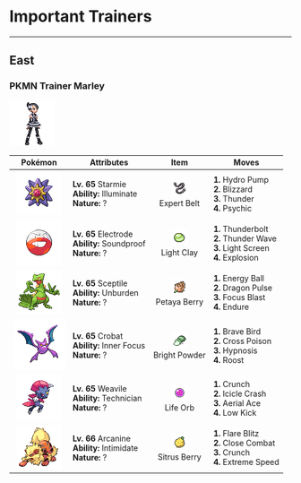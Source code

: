 # Important Trainers


---

## East

### PKMN Trainer Marley

![PKMN Trainer Marley](../../assets/important_trainers/marley.png)

| Pokémon | Attributes | Item | Moves |
|:-------:|------------|:----:|-------|
| ![Starmie](../../assets/sprites/starmie/front.gif) | **Lv. 65** Starmie<br>**Ability:** Illuminate<br>**Nature:** ? | ![Expert Belt](../../assets/items/expert_belt.png "An item to be held by a Pokémon. It is a well-worn belt that slightly boosts the power of supereffective moves.")<br>Expert Belt | **1.** Hydro Pump<br>**2.** Blizzard<br>**3.** Thunder<br>**4.** Psychic |
| ![Electrode](../../assets/sprites/electrode/front.gif) | **Lv. 65** Electrode<br>**Ability:** Soundproof<br>**Nature:** ? | ![Light Clay](../../assets/items/light_clay.png "A Pokémon hold item that extends the duration of barrier moves like Light Screen and Reflect used by the holder.")<br>Light Clay | **1.** Thunderbolt<br>**2.** Thunder Wave<br>**3.** Light Screen<br>**4.** Explosion |
| ![Sceptile](../../assets/sprites/sceptile/front.gif) | **Lv. 65** Sceptile<br>**Ability:** Unburden<br>**Nature:** ? | ![Petaya Berry](../../assets/items/petaya_berry.png "A Poffin ingredient. If held by a Pokémon, it raises its Sp. Atk stat in a pinch.")<br>Petaya Berry | **1.** Energy Ball<br>**2.** Dragon Pulse<br>**3.** Focus Blast<br>**4.** Endure |
| ![Crobat](../../assets/sprites/crobat/front.gif) | **Lv. 65** Crobat<br>**Ability:** Inner Focus<br>**Nature:** ? | ![Bright Powder](../../assets/items/bright_powder.png "An item to be held by a Pokémon. It casts a tricky glare that lowers the opponent’s accuracy.")<br>Bright Powder | **1.** Brave Bird<br>**2.** Cross Poison<br>**3.** Hypnosis<br>**4.** Roost |
| ![Weavile](../../assets/sprites/weavile/front.gif) | **Lv. 65** Weavile<br>**Ability:** Technician<br>**Nature:** ? | ![Life Orb](../../assets/items/life_orb.png "An item to be held by a Pokémon. It boosts the power of moves, but at the cost of some HP on each hit.")<br>Life Orb | **1.** Crunch<br>**2.** Icicle Crash<br>**3.** Aerial Ace<br>**4.** Low Kick |
| ![Arcanine](../../assets/sprites/arcanine/front.gif) | **Lv. 66** Arcanine<br>**Ability:** Intimidate<br>**Nature:** ? | ![Sitrus Berry](../../assets/items/sitrus_berry.png "A Poffin ingredient. It may be used or held by a Pokémon to heal the user’s HP a little.")<br>Sitrus Berry | **1.** Flare Blitz<br>**2.** Close Combat<br>**3.** Crunch<br>**4.** Extreme Speed |


